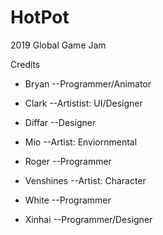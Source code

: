 # HotPot

2019 Global Game Jam

Credits

- Bryan --Programmer/Animator

- Clark --Artistist: UI/Designer

- Diffar --Designer

- Mio --Artist: Enviornmental

- Roger --Programmer

- Venshines --Artist: Character

- White --Programmer

- Xinhai --Programmer/Designer
